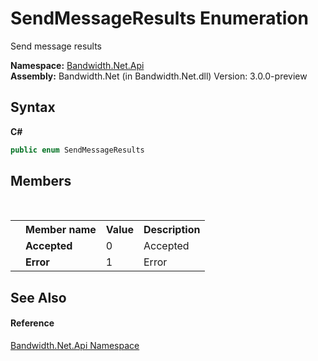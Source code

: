 ﻿# SendMessageResults Enumeration
 

Send message results

**Namespace:**&nbsp;<a href ="N_Bandwidth_Net_Api.md">Bandwidth.Net.Api</a><br />**Assembly:**&nbsp;Bandwidth.Net (in Bandwidth.Net.dll) Version: 3.0.0-preview

## Syntax

**C#**<br />
``` C#
public enum SendMessageResults
```


## Members
&nbsp;<table><tr><th></th><th>Member name</th><th>Value</th><th>Description</th></tr><tr><td /><td target="F:Bandwidth.Net.Api.SendMessageResults.Accepted">**Accepted**</td><td>0</td><td>Accepted</td></tr><tr><td /><td target="F:Bandwidth.Net.Api.SendMessageResults.Error">**Error**</td><td>1</td><td>Error</td></tr></table>

## See Also


#### Reference
<a href ="N_Bandwidth_Net_Api.md">Bandwidth.Net.Api Namespace</a><br />